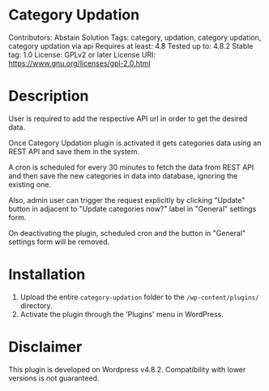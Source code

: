 # Category Updation
Contributors: Abstain Solution
Tags: category, updation, category updation, category updation via api
Requires at least: 4.8
Tested up to: 4.8.2
Stable tag: 1.0
License: GPLv2 or later
License URI: https://www.gnu.org/licenses/gpl-2.0.html


# Description

User is required to add the respective API url in order to get the desired data.

Once Category Updation plugin is activated it gets categories data using an 
REST API and save them in the system.

A cron is scheduled for every 30 minutes to fetch the data from REST API and 
then save the new categories in data into database, ignoring the existing one.

Also, admin user can trigger the request explicitly by clicking "Update" button 
in adjacent to "Update categories now?" label in "General" settings form.

On deactivating the plugin, scheduled cron and the button in "General" 
settings form will be removed.

# Installation

1. Upload the entire `category-updation` folder to the `/wp-content/plugins/` directory.
2. Activate the plugin through the 'Plugins' menu in WordPress. 

# Disclaimer

This plugin is developed on Wordpress v4.8.2. Compatibility with lower versions 
is not guaranteed.
